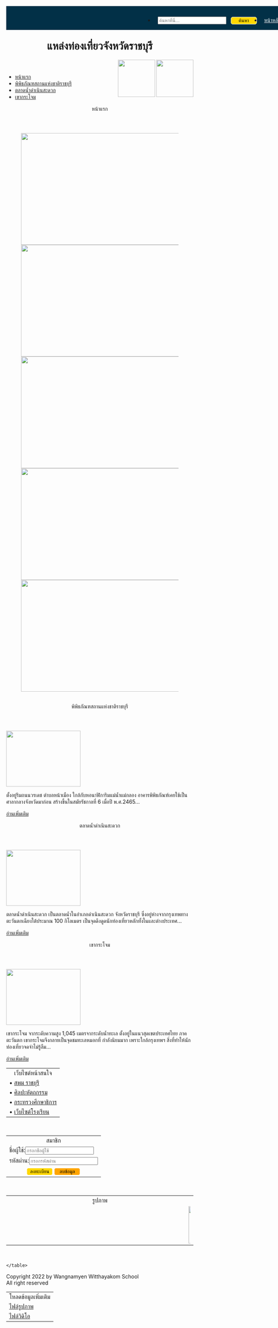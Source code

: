 <!DOCTYPE html>
<html lang="th">
<meta charset="utf-8">
<head>
    <title>สถานที่ท่องเที่ยวจังหวัดราชบุรี</title>
    <link rel="stylesheet" type="text/css" href="main.css">
<script>
</script>

<style>
.bar { width: 100%;
	height: 50px;
	background: #023047;
	position: fixed;
	padding: 7px 10px;

}

.bar a { color: white;
	display: block;
	padding: 8px 10px;	}

.bar a:hover { background: rgba(255,255,255,.3);
	border-radius: 5px;	}

.bar li { float: left;	}

.bar ul { float: right;	}

.bar li:first-child { padding: 7px 10px;	}

.form2 input[type="submit"], input[type="reset"],input[type="submit"]
	{ width: 70px;
	height: 20px;
	border: 1px solid #ffffff;
	background: rgba(255,255,255,.4);
	border-radius: 5px;
	background-color: gold;
	}
.form2:hover input[type="submit"], input[type="reset"] {
    background-color: orange;

</style>
</head>

<body>
	<div class="bar bs">
<ul>
<li><div class="form form2">
<form action="http://www.google.com/search" methed="get" target="_blank">
<input type="text" name="q" placeholder="ค้นหาที่นี่..."> &nbsp;
<input name="" type="submit" value="ค้นหา">
</form>
</div>
</li>

<li><a href="index.html">หน้าหลัก</a></li>
<li><a href="P5.html">แกลลอรี่</a></li>
<li><a href="333.html">ติดต่อเรา</a></li>
<li><a href="#top">กลับไปด้านบน</a></li>
</div>
<br>
	<br>
	<br>
    <div id="container">
    <header class="nig">
        <h1 class="header_h1">แหล่งท่องเที่ยวจังหวัดราชบุรี</h1>
        <img src="pictures/blackground.jpg" height="100" align="right">
	<img src="pictures/pic9.jpg" height="100" align="right">
    </header>

<div class="line1">
</div>
    <nav>
       <ul>
          <li><a href="index.html">หน้าแรก</a></li>
          <li><a href="P1.html"> พิพิธภัณฑสถานแห่งชาติราชบุรี</a></li>
          <li><a href="P2.html">ตลาดน้ำดำเนินสะดวก</a></li>
          <li><a href="P3.html">เขากระโจม</a></li>
       </ul>
    </nav>

<div class="line1">
</div>
    <section> 
        <article>
             <header class="header_head">หน้าแรก</header>
	<div class="slider">
			<figure>
                   <img src="pictures/pic2.jpg" width="720" height="300" controls="controls">
                   <img src="pictures/pic1.jpg" width="720" height="300" controls="controls">
                   <img src="pictures/pic3.jpg" width="720" height="300" controls="controls">
                   <img src="pictures/pic4.jpg" width="720" height="300" controls="controls">
                   <img src="pictures/pic2.jpg" width="720" height="300" controls="controls">
			</figure>
	</div>
	<br>
	<div class="container">
	 <div class="box">
		<header class="header_head">พิพิธภัณฑสถานแห่งชาติราชบุรี</header>
		<img src="pictures/pic1.jpg" width="200" height="150">
			<p class="p_article">ตั้งอยู่ริมถนนวรเดช ตำบลหน้าเมือง ใกล้กับหอนาฬิการิมแม่น้ำแม่กลอง อาคารพิพิธภัณฑ์เคยใช้เป็นศาลากลางจังหวัดมาก่อน สร้างขึ้นในสมัยรัชกาลที่ 6 เมื่อปี พ.ศ.2465...	
			</p>
			<p class="read"><a href="P1.html">อ่านเพิ่มเติม</a></p>
	</div>
	 <div class="box">
		<header class="header_head">ตลาดน้ำดำเนินสะดวก</header>
		<img src="pictures/pic2.jpg" width="200" height="150">
			<p class="p_article">ตลาดน้ำดำเนินสะดวก เป็นตลาดน้ำในอำเภอดำเนินสะดวก จังหวัดราชบุรี ซึ่งอยู่ห่างจากกรุงเทพทางตะวันตกเฉียงใต้ประมาณ 100 กิโลเมตร เป็นจุดดึงดูดนักท่องเที่ยวหลักทั้งในและต่างประเทศ...
			</p>
			<p class="read"><a href="P2.html">อ่านเพิ่มเติม</a></p>
	</div>
	 <div class="box">
		<header class="header_head">เขากระโจม</header>
		<img src="pictures/pic3.jpg" width="200" height="150">
			<p class="p_article">เขากระโจม จากระดับความสูง 1,045 เมตรจากระดับน้ำทะเล ตั้งอยู่ในแนวสุดเขตประเทศไทย ภาคตะวันตก เขากระโจมจึงกลายเป็นจุดชมทะเลหมอกที่ กำลังนิยมมาก เพราะใกล้กรุงเทพฯ  สิ่งที่ทำให้นักท่องเที่ยวจดจำไม่รู้ลืม...</p>
			<p class="read"><a href="P3.html">อ่านเพิ่มเติม</a></p>
	</div>
             </article>
        </section>
        <aside>
        <table class="table">
            <tr>
                <td class="td" align="center">เว็บไซต์หน้าสนใจ</td>
            </tr>
            <tr>
                <td>&bull; <a href="https://www.sesao8.go.th"
                 target="blank">สพม ราชบุรี</a></td>
            </tr>
            <tr>
                <td>&bull; <a href="https://sillapa.net/"
                 target="blank">ศิลปะหัตถกรรม</a></td>
            </tr>
            <tr>
                <td>&bull; <a href="https://www.moe.go.th/"
                 target="blank">กระทรวงศึกษาธิการ</a></td>
            </tr>
            <tr>
                <td class="td1">&bull; <a href="https://www.wny.ac.th"
                 target="blank">เว็บไซต์โรงเรียน</a></td>
            </tr>
        </table>
        <br>
	<form method="post" action="">
        <table class="table">
           <tr>
              <td class="td" align="center">สมาชิก</td>
           </tr>
           <tr>
              <td>ชื่อผู้ใช้:<input type="text" placeholder="กรอกชื่อผู้ใช้" name=""></td>
           <tr> 
              <td>รหัสผ่าน:<input type="text" placeholder="กรอกรหัสผ่าน" password=""></td>
           <tr>
              <td class="td1" align="center">
              <input name="register" type="submit"value="ลงทะเบียน">
              <input name="reset" type="reset" value="ลบข้อมูล"></td>
           </tr>
         </table>
	</form>
         <br>
         <table class="table">
           <tr>
              <td class="td" align="center">รูปภาพ</td>
              </tr>
              <tr>
              <td class="td1"><marquee onmouseover="stop()" onmouseout="start()">
              <a href="pictures/pic1.jpg"><img src="pictures/pic1.jpg" height="100" align="center"></a><img src="pictures/pic2.jpg" height="100" align="center">
              <img src="pictures/pic3.jpg" height="100" align="center"><img src="pictures/pic4.jpg" height="100" align="center">
              <img src="pictures/pic5.jpg" height="100" align="center"><img src="pictures/pic6.jpg" height="100" align="center">
              <img src="pictures/pic8.jpg" height="100" align="center"><img src="pictures/pic7.jpg" height="100" align="center"></marquee></td>
           </tr>
</table>
<br>
	<table class="table">
           <tr>
              <td class="td" align="center">โหลดข้อมูลเพิ่มเติม</td>
              </tr>
              <tr>
		<td>
		<a href="file/pictures.rar">ไฟล์รูปภาพ</a>
		</td>
		</tr>
		<tr>
		<td class="td1">
		<a href="file/video.rar">ไฟล์วิดิโอ</a>
		</td>
		</tr>
		
	</table>
</aside>
<footer>
      <p>Copyright 2022 by Wangnamyen Witthayakom School<br>
        All right reserved </p>
</footer>                
</div>
</body>
</html>
